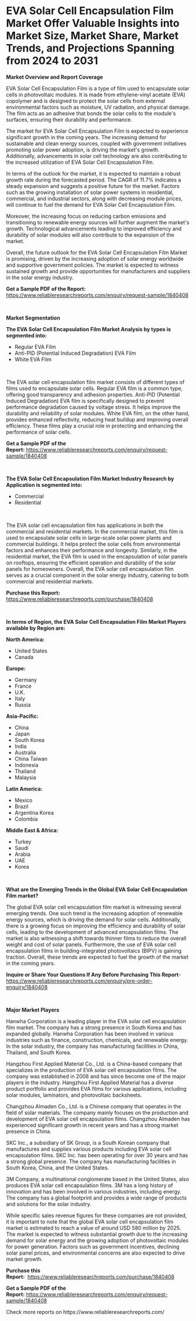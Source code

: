 <p><h1>EVA Solar Cell Encapsulation Film Market Offer Valuable Insights into Market Size, Market Share, Market Trends, and Projections Spanning from 2024 to 2031</h1></p><p><strong>Market Overview and Report Coverage</strong></p>
<p><p>EVA Solar Cell Encapsulation Film is a type of film used to encapsulate solar cells in photovoltaic modules. It is made from ethylene-vinyl acetate (EVA) copolymer and is designed to protect the solar cells from external environmental factors such as moisture, UV radiation, and physical damage. The film acts as an adhesive that bonds the solar cells to the module's surfaces, ensuring their durability and performance.</p><p>The market for EVA Solar Cell Encapsulation Film is expected to experience significant growth in the coming years. The increasing demand for sustainable and clean energy sources, coupled with government initiatives promoting solar power adoption, is driving the market's growth. Additionally, advancements in solar cell technology are also contributing to the increased utilization of EVA Solar Cell Encapsulation Film.</p><p>In terms of the outlook for the market, it is expected to maintain a robust growth rate during the forecasted period. The CAGR of 11.7% indicates a steady expansion and suggests a positive future for the market. Factors such as the growing installation of solar power systems in residential, commercial, and industrial sectors, along with decreasing module prices, will continue to fuel the demand for EVA Solar Cell Encapsulation Film.</p><p>Moreover, the increasing focus on reducing carbon emissions and transitioning to renewable energy sources will further augment the market's growth. Technological advancements leading to improved efficiency and durability of solar modules will also contribute to the expansion of the market.</p><p>Overall, the future outlook for the EVA Solar Cell Encapsulation Film Market is promising, driven by the increasing adoption of solar energy worldwide and supportive government policies. The market is expected to witness sustained growth and provide opportunities for manufacturers and suppliers in the solar energy industry.</p></p>
<p><strong>Get a Sample PDF of the Report:</strong> <a href="https://www.reliableresearchreports.com/enquiry/request-sample/1840408">https://www.reliableresearchreports.com/enquiry/request-sample/1840408</a></p>
<p>&nbsp;</p>
<p><strong>Market Segmentation</strong></p>
<p><strong>The EVA Solar Cell Encapsulation Film Market Analysis by types is segmented into:</strong></p>
<p><ul><li>Regular EVA Film</li><li>Anti-PID (Potential Induced Degradation) EVA Film</li><li>White EVA Film</li></ul></p>
<p>&nbsp;</p>
<p><p>The EVA solar cell encapsulation film market consists of different types of films used to encapsulate solar cells. Regular EVA film is a common type, offering good transparency and adhesion properties. Anti-PID (Potential Induced Degradation) EVA film is specifically designed to prevent performance degradation caused by voltage stress. It helps improve the durability and reliability of solar modules. White EVA film, on the other hand, provides enhanced reflectivity, reducing heat buildup and improving overall efficiency. These films play a crucial role in protecting and enhancing the performance of solar cells.</p></p>
<p><strong>Get a Sample PDF of the Report:</strong>&nbsp;<a href="https://www.reliableresearchreports.com/enquiry/request-sample/1840408">https://www.reliableresearchreports.com/enquiry/request-sample/1840408</a></p>
<p>&nbsp;</p>
<p><strong>The EVA Solar Cell Encapsulation Film Market Industry Research by Application is segmented into:</strong></p>
<p><ul><li>Commercial</li><li>Residential</li></ul></p>
<p>&nbsp;</p>
<p><p>The EVA solar cell encapsulation film has applications in both the commercial and residential markets. In the commercial market, this film is used to encapsulate solar cells in large-scale solar power plants and commercial buildings. It helps protect the solar cells from environmental factors and enhances their performance and longevity. Similarly, in the residential market, the EVA film is used in the encapsulation of solar panels on rooftops, ensuring the efficient operation and durability of the solar panels for homeowners. Overall, the EVA solar cell encapsulation film serves as a crucial component in the solar energy industry, catering to both commercial and residential markets.</p></p>
<p><strong>Purchase this Report:</strong>&nbsp; <a href="https://www.reliableresearchreports.com/purchase/1840408">https://www.reliableresearchreports.com/purchase/1840408</a></p>
<p>&nbsp;</p>
<p><strong>In terms of Region, the EVA Solar Cell Encapsulation Film Market Players available by Region are:</strong></p>
<p>
    <p> <strong> North America: </strong>
        <ul>
            <li>United States</li>
            <li>Canada</li>
        </ul>
        </p> 
    <p> <strong> Europe: </strong>
        <ul>
            <li>Germany</li>
            <li>France</li>
            <li>U.K.</li>
            <li>Italy</li>
            <li>Russia</li>
        </ul>
        </p> 
    <p> <strong> Asia-Pacific: </strong>
        <ul>
            <li>China</li>
            <li>Japan</li>
            <li>South Korea</li>
            <li>India</li>
            <li>Australia</li>
            <li>China Taiwan</li>
            <li>Indonesia</li>
            <li>Thailand</li>
            <li>Malaysia</li>
        </ul>
        </p> 
    <p> <strong> Latin America: </strong>
        <ul>
            <li>Mexico</li>
            <li>Brazil</li>
            <li>Argentina Korea</li>
            <li>Colombia</li>
        </ul>
        </p> 
    <p> <strong> Middle East & Africa: </strong>
        <ul>
            <li>Turkey</li>
            <li>Saudi</li>
            <li>Arabia</li>
            <li>UAE</li>
            <li>Korea</li>
        </ul>
    </p>
    </p>
<p>&nbsp;</p>
<p><strong>What are the Emerging Trends in the Global EVA Solar Cell Encapsulation Film market?</strong></p>
<p><p>The global EVA solar cell encapsulation film market is witnessing several emerging trends. One such trend is the increasing adoption of renewable energy sources, which is driving the demand for solar cells. Additionally, there is a growing focus on improving the efficiency and durability of solar cells, leading to the development of advanced encapsulation films. The market is also witnessing a shift towards thinner films to reduce the overall weight and cost of solar panels. Furthermore, the use of EVA solar cell encapsulation films in building-integrated photovoltaics (BIPV) is gaining traction. Overall, these trends are expected to fuel the growth of the market in the coming years.</p></p>
<p><strong>Inquire or Share Your Questions If Any Before Purchasing This Report</strong>- <a href="https://www.reliableresearchreports.com/enquiry/pre-order-enquiry/1840408">https://www.reliableresearchreports.com/enquiry/pre-order-enquiry/1840408</a></p>
<p>&nbsp;</p>
<p><strong>Major Market Players</strong></p>
<p><p>Hanwha Corporation is a leading player in the EVA solar cell encapsulation film market. The company has a strong presence in South Korea and has expanded globally. Hanwha Corporation has been involved in various industries such as finance, construction, chemicals, and renewable energy. In the solar industry, the company has manufacturing facilities in China, Thailand, and South Korea.</p><p>Hangzhou First Applied Material Co., Ltd. is a China-based company that specializes in the production of EVA solar cell encapsulation films. The company was established in 2008 and has since become one of the major players in the industry. Hangzhou First Applied Material has a diverse product portfolio and provides EVA films for various applications, including solar modules, laminators, and photovoltaic backsheets.</p><p>Changzhou Almaden Co., Ltd. is a Chinese company that operates in the field of solar materials. The company mainly focuses on the production and development of EVA solar cell encapsulation films. Changzhou Almaden has experienced significant growth in recent years and has a strong market presence in China.</p><p>SKC Inc., a subsidiary of SK Group, is a South Korean company that manufactures and supplies various products including EVA solar cell encapsulation films. SKC Inc. has been operating for over 30 years and has a strong global presence. The company has manufacturing facilities in South Korea, China, and the United States.</p><p>3M Company, a multinational conglomerate based in the United States, also produces EVA solar cell encapsulation films. 3M has a long history of innovation and has been involved in various industries, including energy. The company has a global footprint and provides a wide range of products and solutions for the solar industry.</p><p>While specific sales revenue figures for these companies are not provided, it is important to note that the global EVA solar cell encapsulation film market is estimated to reach a value of around USD 580 million by 2025. The market is expected to witness substantial growth due to the increasing demand for solar energy and the growing adoption of photovoltaic modules for power generation. Factors such as government incentives, declining solar panel prices, and environmental concerns are also expected to drive market growth.</p></p>
<p><strong>Purchase this Report:</strong>&nbsp;&nbsp;<a href="https://www.reliableresearchreports.com/purchase/1840408">https://www.reliableresearchreports.com/purchase/1840408</a></p>
<p></p>
<p><strong>Get a Sample PDF of the Report:</strong>&nbsp;<a href="https://www.reliableresearchreports.com/enquiry/request-sample/1840408">https://www.reliableresearchreports.com/enquiry/request-sample/1840408</a></p>
<p>Check more reports on https://www.reliableresearchreports.com/</p>
